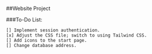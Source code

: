 ##Website Project

###To-Do List:

    [] Implement session authentication.
    [x] Adjust the CSS file; switch to using Tailwind CSS.
    [] Add icons to the start page.
    [] Change database address.